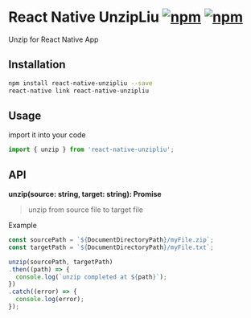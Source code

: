 # React Native UnzipLiu [![npm](https://img.shields.io/npm/dm/react-native-unzipliu.svg)](https://www.npmjs.com/package/react-native-unzipliu) [![npm](https://img.shields.io/npm/v/react-native-unzipliu.svg)](https://www.npmjs.com/package/react-native-unzipliu)

Unzip for React Native App

## Installation

```bash
npm install react-native-unzipliu --save
react-native link react-native-unzipliu
```

## Usage

import it into your code

```js
import { unzip } from 'react-native-unzipliu';
```

## API

**unzip(source: string, target: string): Promise**

> unzip from source file to target file

Example

```js
const sourcePath = `${DocumentDirectoryPath}/myFile.zip`;
const targetPath = `${DocumentDirectoryPath}/myFile.txt`;

unzip(sourcePath, targetPath)
.then((path) => {
  console.log(`unzip completed at ${path}`);
})
.catch((error) => {
  console.log(error);
});
```
